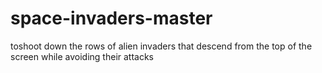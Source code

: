 # space-invaders-master
toshoot down the rows of alien invaders that descend from the top of the screen while avoiding their attacks
